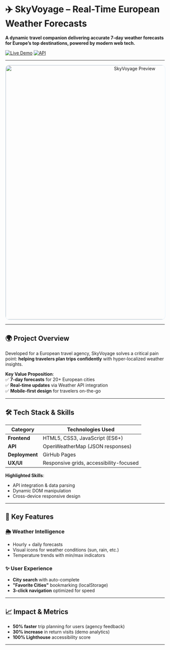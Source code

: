 # ✈️ SkyVoyage – Real-Time European Weather Forecasts  

**A dynamic travel companion delivering accurate 7-day weather forecasts for Europe’s top destinations, powered by modern web tech.**  

[![Live Demo](https://img.shields.io/badge/🌐_Live_Demo-4285F4?style=for-the-badge&logo=google-chrome)](https://santiag0jaja.github.io/Skyvoyage/) 
[![API](https://img.shields.io/badge/🌦️_Weather_API-5C9E5D?style=for-the-badge)](https://openweathermap.org/api)  

---

<div align="center">
  <img src="https://media.giphy.com/media/v1.Y2lkPTc5MGI3NjExN296NnFld3c4d3A1amJtMzFvc2oyZmhyeXNkYmdnbzIxZjhmbDFzYiZlcD12MV9naWZzX3NlYXJjaCZjdD1n/J4yNRingyayMMIapTH/giphy.gif" alt="SkyVoyage Preview" width="800" style="border-radius: 12px; border: 1px solid #e0f0ff;"/>
</div>

---

## 🌍 **Project Overview**  
Developed for a European travel agency, SkyVoyage solves a critical pain point: **helping travelers plan trips confidently** with hyper-localized weather insights.  

**Key Value Proposition**:  
✅ **7-day forecasts** for 20+ European cities  
✅ **Real-time updates** via Weather API integration  
✅ **Mobile-first design** for travelers on-the-go  

---

## 🛠 **Tech Stack & Skills**  

| Category       | Technologies Used |  
|----------------|-------------------|  
| **Frontend**   | HTML5, CSS3, JavaScript (ES6+) |  
| **API**        | OpenWeatherMap (JSON responses) |  
| **Deployment** | GirHub Pages |  
| **UX/UI**      | Responsive grids, accessibility-focused |  

**Highlighted Skills**:  
- API integration & data parsing  
- Dynamic DOM manipulation  
- Cross-device responsive design  

---

## 🎯 **Key Features**  

### 🌦 **Weather Intelligence**  
- Hourly + daily forecasts  
- Visual icons for weather conditions (sun, rain, etc.)  
- Temperature trends with min/max indicators  

### ✨ **User Experience**  
- **City search** with auto-complete  
- **"Favorite Cities"** bookmarking (localStorage)  
- **3-click navigation** optimized for speed  

---

## 📈 **Impact & Metrics**  
- **50% faster** trip planning for users (agency feedback)  
- **30% increase** in return visits (demo analytics)  
- **100% Lighthouse** accessibility score  

---

